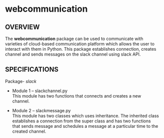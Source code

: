 # webcommunication

## OVERVIEW

The **webcommunication** package can be used to communicate with varieties of cloud-based communication platform which allows the user to interact with them in Python. This package establishes connection, creates channel and sends messages on the slack channel using slack API.

## SPECIFICATIONS

Package- *slack*

- Module 1 – slackchannel.py                                              
          This module has two functions that connects and creates a new channel.
            
- Module 2 – slackmessage.py                                                                 
          This module has two classes which uses inheritance. The inherited class establishes a connection from the super class and has two functions that sends message and schedules a message at a particular time to the created channel.


